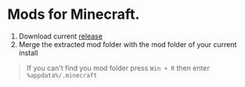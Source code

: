 # Mods for Minecraft.

1. Download current [release](https://github.com/Masonisweird/Masonisweird.github.io/releases)
2. Merge the extracted mod folder with the mod folder of your current install

> If you can't find you mod folder press `Win + R` then enter `%appdata%/.minecraft`
